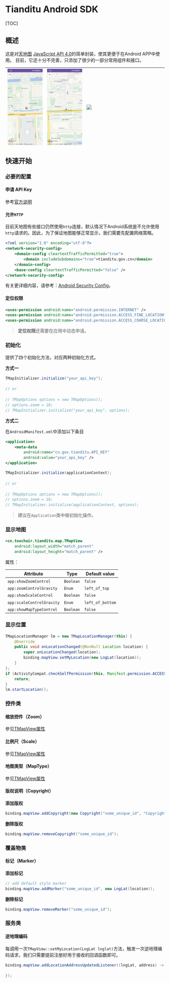 # Tianditu Android SDK

[TOC]

## 概述

这是对[天地图](https://www.tianditu.gov.cn/) [JavaScript API 4.0](http://lbs.tianditu.gov.cn/api/js4.0/guide.html)的简单封装，使其更便于在Android APP中使用。 目前，它还十分不完善，只添加了很少的一部分常用组件和接口。

| <img src="./Screenshots/Screenshot_20250305_164256.png" width=240 align=left /> | <img src="./Screenshots/Screenshot_20250305_164448.png" width=240 align=left /> | <img src="./Screenshots/Screenshot_20250305_165352.png" width=240 align=left /> |
| :----------------------------------------------------------- | ------------------------------------------------------------ | ------------------------------------------------------------ |

## 快速开始

### 必要的配置

#### 申请 API Key

参考[官方说明](http://lbs.tianditu.gov.cn/home.html)

#### 允许`HTTP`

目前天地图有些接口仍然使用`http`连接，默认情况下Android系统是不允许使用`http`请求的。因此，为了保证地图能够正常显示，我们需要先配置网络策略。

```xml
<?xml version="1.0" encoding="utf-8"?>
<network-security-config>
    <domain-config cleartextTrafficPermitted="true">
        <domain includeSubdomains="true">tianditu.gov.cn</domain>
    </domain-config>
    <base-config cleartextTrafficPermitted="false" />
</network-security-config>
```
有关更详细内容，请参考：[Android Security Config](https://developer.android.com/privacy-and-security/security-config)。

#### 定位权限

```xml
<uses-permission android:name="android.permission.INTERNET" />
<uses-permission android:name="android.permission.ACCESS_FINE_LOCATION" />
<uses-permission android:name="android.permission.ACCESS_COARSE_LOCATION" />
```

> **定位权限**还需要在应用中动态申请。

### 初始化

提供了四个初始化方法，对应两种初始化方式。

**方式一**

```java
TMapInitializer.initialize("your_api_key");

// or

// TMapOptions options = new TMapOptions();
// options.zoom = 16;
// TMapInitializer.initialize("your_api_key", options);
```

**方式二**

在`AndroidManifest.xml`中添加以下条目
```xml
<application>
    <meta-data
        android:name="cn.gov.tianditu.API_KEY"
        android:value="your_api_key" />
</application>
```

```java
TMapInitializer.initialize(applicationContext);

// or

// TMapOptions options = new TMapOptions();
// options.zoom = 16;
// TMapInitializer.initialize(applicationContext, options);
```

> 建议在`Application`类中做初始化操作。

### 显示地图

```xml
<cn.touchair.tianditu.map.TMapView
    android:layout_width="match_parent"
    android:layout_height="match_parent" />
```

属性：

| Attribute                 | Type      | Default value    |
| ------------------------- | --------- | ---------------- |
| `app:showZoomControl`     | `Boolean` | `false`          |
| `app:zoomControlGravity`  | `Enum`    | `left_of_top`    |
| `app:showScaleControl`    | `Boolean` | `false`          |
| `app:scaleControlGravity` | `Enum`    | `left_of_bottom` |
| `app:showMapTypeControl`  | `Boolean` | `false`          |

### 显示位置

```java
TMapLocationManager lm = new TMapLocationManager(this) {
    @Override
    public void onLocationChanged(@NonNull Location location) {
        super.onLocationChanged(location);
        binding.mapView.setMyLocation(new LngLat(location));
    }
};
if (ActivityCompat.checkSelfPermission(this, Manifest.permission.ACCESS_FINE_LOCATION) != PackageManager.PERMISSION_GRANTED) {
    return;
}
lm.startLocation();
```

### 控件类

#### 缩放控件（Zoom）

参见[TMapView属性](#显示地图)

#### 比例尺（Scale）

参见[TMapView属性](#显示地图)

#### 地图类型（MapType）

参见[TMapView属性](#显示地图)

#### 版权说明（Copyright）

**添加版权**

```java
binding.mapView.addCopyright(new Copyright("some_unique_id", "Copyright (C) 2022 Tianditu. All rights reserved."));
```

**删除版权**

```java
binding.mapView.removeCopyright("some_unique_id");
```

### 覆盖物类

#### 标记（Marker）

**添加标记**

```java
// add default style marker
binding.mapView.addMarker("some_unique_id", new LngLat(location));
```

**删除标记**

```java
binding.mapView.removeMarker("some_unique_id");
```

### 服务类

#### 逆地理编码

每调用一次`TMapView::setMyLocation(LngLat lnglat)`方法，触发一次逆地理编码请求，我们只需要提前注册好用于接收的回调函数即可。

```java
binding.mapView.addLocationAddressUpdatedListener((lngLat, address) -> {
    
});
```

